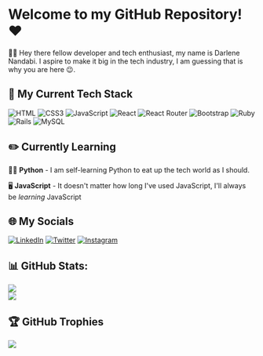 # Welcome to my GitHub Repository! ♥
👋🏾 Hey there fellow developer and tech enthusiast, my name is Darlene Nandabi. I aspire to make it big in the tech industry, I am guessing that is why you are here 😉.

## 🔨 My Current Tech Stack
![HTML](https://img.shields.io/badge/HTML5-E34F26?style=for-the-badge&logo=html5&logoColor=white) ![CSS3](https://img.shields.io/badge/css3-%231572B6.svg?style=for-the-badge&logo=css3&logoColor=white) ![JavaScript](https://img.shields.io/badge/JavaScript-F7DF1E?style=for-the-badge&logo=javascript&logoColor=black) ![React](https://img.shields.io/badge/React-20232A?style=for-the-badge&logo=react&logoColor=61DAFB) ![React Router](https://img.shields.io/badge/React_Router-CA4245?style=for-the-badge&logo=react-router&logoColor=white) ![Bootstrap](https://img.shields.io/badge/bootstrap-%23563D7C.svg?style=for-the-badge&logo=bootstrap&logoColor=white) ![Ruby](https://img.shields.io/badge/ruby-%23CC342D.svg?style=for-the-badge&logo=ruby&logoColor=white) ![Rails](https://img.shields.io/badge/rails-%23CC0000.svg?style=for-the-badge&logo=ruby-on-rails&logoColor=white) ![MySQL](https://img.shields.io/badge/mysql-%2300f.svg?style=for-the-badge&logo=mysql&logoColor=white)

## ✏️ Currently Learning
👩‍💻 **Python** - I am self-learning Python to eat up the tech world as I should.

🖥️ **JavaScript** - It doesn't matter how long I've used JavaScript, I'll always be *learning* JavaScript

## 🌐 My Socials
[![LinkedIn](https://img.shields.io/badge/LinkedIn-%230077B5.svg?logo=linkedin&logoColor=white)](https://linkedin.com/in/nkedin.com/in/darlene-nandabi-a94010276/) [![Twitter](https://img.shields.io/badge/Twitter-%231DA1F2.svg?logo=Twitter&logoColor=white)](https://twitter.com/devNandabi) [![Instagram](https://img.shields.io/badge/Instagram-%23E4405F.svg?logo=Instagram&logoColor=white)](https://instagram.com/)

## 📊 GitHub Stats:
![](https://github-readme-stats.vercel.app/api?username=darlene9497&theme=dark&count_private=true&show_icons=true)<br/>
![](https://github-readme-streak-stats.herokuapp.com/?user=darlene9497&theme=dark&hide_border=false)<br/>

## 🏆 GitHub Trophies
![](https://github-profile-trophy.vercel.app/?username=darlene9497&theme=monokai&no-frame=false&no-bg=true&margin-w=4)
